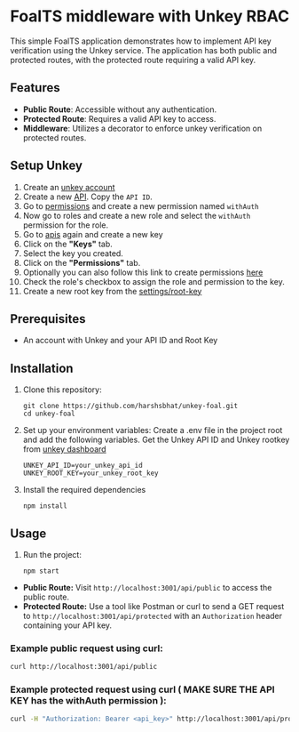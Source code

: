 # FoalTS middleware with Unkey RBAC

This simple FoalTS application demonstrates how to implement API key verification using the Unkey service. The application has both public and protected routes, with the protected route requiring a valid API key.

## Features

- **Public Route**: Accessible without any authentication.
- **Protected Route**: Requires a valid API key to access.
- **Middleware**: Utilizes a decorator to enforce unkey verification on protected routes.

## Setup Unkey

1. Create an [unkey account](http://app.unkey.com/)
2. Create a new [API](https://app.unkey.com/apis). Copy the `API ID`.
3. Go to [permissions](https://app.unkey.com/authorization/permissions) and create a new permission named `withAuth`
4. Now go to roles and create a new role and select the `withAuth` permission for the role.
5. Go to [apis](https://app.unkey.com/apis) again and create a new key
6. Click on the **"Keys"** tab.
7. Select the key you created.
8. Click on the **"Permissions"** tab.
9. Optionally you can also follow this link to create permissions [here](https://app.unkey.com/settings/root-keys/new?permissions=api.*.create_api,api.*.read_api,api.*.update_api,api.*.delete_api,api.*.create_key,api.*.read_key,api.*.update_key,api.*.delete_key,api.*.encrypt_key,api.*.decrypt_key,rbac.*.create_role,rbac.*.read_role,rbac.*.delete_role,rbac.*.create_permission,rbac.*.read_permission,rbac.*.delete_permission,rbac.*.add_permission_to_key,rbac.*.remove_permission_from_key,rbac.*.add_role_to_key,rbac.*.remove_role_from_key)
10. Check the role's checkbox to assign the role and permission to the key.
11. Create a new root key from the [settings/root-key](https://app.unkey.com/settings/root-keys/)


## Prerequisites

- An account with Unkey and your API ID and Root Key

## Installation

1. Clone this repository:
   
   ```
   git clone https://github.com/harshsbhat/unkey-foal.git
   cd unkey-foal

4. Set up your environment variables: Create a .env file in the project root and add the following variables.
Get the Unkey API ID and Unkey rootkey from [unkey dashboard](http://app.unkey.com/)


   ```
   UNKEY_API_ID=your_unkey_api_id
   UNKEY_ROOT_KEY=your_unkey_root_key
   ```

5. Install the required dependencies


   ```
   npm install
   ```
## Usage

1. Run the project:
   
   ```
   npm start
   ```

- **Public Route:** Visit `http://localhost:3001/api/public` to access the public route.
- **Protected Route:** Use a tool like Postman or curl to send a GET request to `http://localhost:3001/api/protected` with an `Authorization` header containing your API key.

### Example public request using curl:

```bash
curl http://localhost:3001/api/public
```

### Example protected request using curl ( MAKE SURE THE API KEY has the withAuth permission ):

```bash
curl -H "Authorization: Bearer <api_key>" http://localhost:3001/api/protected
```
